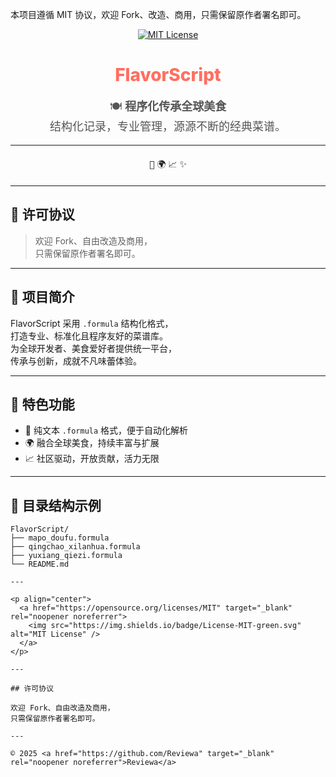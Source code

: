 
本项目遵循 MIT 协议，欢迎 Fork、改造、商用，只需保留原作者署名即可。

<p align="center">
  <a href="https://opensource.org/licenses/MIT" target="_blank" rel="noopener noreferrer" >
    <img src="https://img.shields.io/badge/License-MIT-green.svg" alt="MIT License" />
  </a>
</p>

<h1 align="center" style="font-weight: 800; color: #ff6f61;">FlavorScript</h1>

<p align="center" style="font-size: 18px; color: #555;">
  🍽️ <strong>程序化传承全球美食</strong><br/>
  结构化记录，专业管理，源源不断的经典菜谱。
</p>

---

<div align="center" style="margin: 20px 0;">
  <kbd>🍲</kbd> <kbd>🌍</kbd> <kbd>📈</kbd> <kbd>✨</kbd>
</div>

---

## 📜 许可协议

> 欢迎 Fork、自由改造及商用，  
> 只需保留原作者署名即可。

---

## 🚀 项目简介

FlavorScript 采用 `.formula` 结构化格式，  
打造专业、标准化且程序友好的菜谱库。  
为全球开发者、美食爱好者提供统一平台，  
传承与创新，成就不凡味蕾体验。

---

## 🌟 特色功能

- 🍲 纯文本 `.formula` 格式，便于自动化解析  
- 🌍 融合全球美食，持续丰富与扩展  
- 📈 社区驱动，开放贡献，活力无限

---

## 📂 目录结构示例

```plaintext
FlavorScript/
├── mapo_doufu.formula
├── qingchao_xilanhua.formula
├── yuxiang_qiezi.formula
└── README.md

---

<p align="center">
  <a href="https://opensource.org/licenses/MIT" target="_blank" rel="noopener noreferrer">
    <img src="https://img.shields.io/badge/License-MIT-green.svg" alt="MIT License" />
  </a>
</p>

---

## 许可协议

欢迎 Fork、自由改造及商用，  
只需保留原作者署名即可。

---

© 2025 <a href="https://github.com/Reviewa" target="_blank" rel="noopener noreferrer">Reviewa</a>